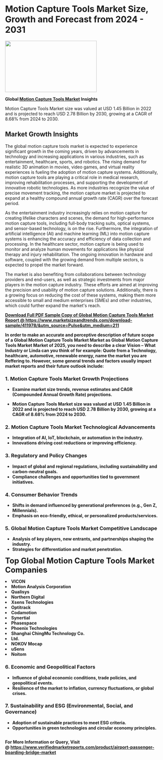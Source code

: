<H1>Motion Capture Tools Market Size, Growth and Forecast from 2024 - 2031</H1><img class="aligncenter size-medium wp-image-584254" src="https://thirdeyenews.in/wp-content/uploads/2024/09/Global-Market-Research-300x168.jpeg" alt="" width="300" height="168" /><p><strong>Global&nbsp;<a href="https://www.marketsizeandtrends.com/download-sample/411978/&amp;utm_source=Pulse&amp;utm_medium=211">Motion Capture Tools Market</a> Insights</strong></p><p>Motion Capture Tools Market size was valued at USD 1.45 Billion in 2022 and is projected to reach USD 2.78 Billion by 2030, growing at a CAGR of 8.68% from 2024 to 2030.</p><p><h2>Market Growth Insights</h2> <p>The global motion capture tools market is expected to experience significant growth in the coming years, driven by advancements in technology and increasing applications in various industries, such as entertainment, healthcare, sports, and robotics. The rising demand for realistic 3D animation in movies, video games, and virtual reality experiences is fueling the adoption of motion capture systems. Additionally, motion capture tools are playing a critical role in medical research, improving rehabilitation processes, and supporting the development of innovative robotic technologies. As more industries recognize the value of precise movement tracking, the motion capture market is projected to expand at a healthy compound annual growth rate (CAGR) over the forecast period.</p> <p><strong><a href="#"></a></strong></p> <p>As the entertainment industry increasingly relies on motion capture for creating lifelike characters and scenes, the demand for high-performance motion capture tools, including full-body tracking suits, optical systems, and sensor-based technology, is on the rise. Furthermore, the integration of artificial intelligence (AI) and machine learning (ML) into motion capture systems is enhancing the accuracy and efficiency of data collection and processing. In the healthcare sector, motion capture is being used to monitor and analyze human movements for applications like physical therapy and injury rehabilitation. The ongoing innovation in hardware and software, coupled with the growing demand from multiple sectors, is expected to propel the market forward.</p> <p>The market is also benefiting from collaborations between technology providers and end-users, as well as strategic investments from major players in the motion capture industry. These efforts are aimed at improving the precision and usability of motion capture solutions. Additionally, there is a growing focus on reducing the cost of these systems, making them more accessible to small and medium enterprises (SMEs) and other industries, which could further expand the market's reach.</p> <p><strong><a href="#"></p><p><span class=""><strong>Download Full PDF Sample Copy of Global Motion Capture Tools Market Report</strong> @ <a href="https://www.marketsizeandtrends.com/download-sample/411978/&amp;utm_source=Pulse&amp;utm_medium=211" target="_blank">https://www.marketsizeandtrends.com/download-sample/411978/&amp;utm_source=Pulse&amp;utm_medium=211</a></span></p><p>In order to make an accurate and perceptive description of future scope of a Global&nbsp;Motion Capture Tools Market Market as Global&nbsp;Motion Capture Tools Market Market of 2025, you need to describe a clear Vision &ndash; What Industry or Linda can you think of for example: Quote from a Technology, healthcare, automotive, renewable energy, name the market you are Reffering to. However, some general trends and factors usually impact market reports and their future outlook include:</p><h3>1.&nbsp;<strong>Motion Capture Tools Market Growth Projections</strong></h3><ul><li>Examine market size trends, revenue estimates and CAGR (Compounded Annual Growth Rate) projections.</li><li><p>Motion Capture Tools Market size was valued at USD 1.45 Billion in 2022 and is projected to reach USD 2.78 Billion by 2030, growing at a CAGR of 8.68% from 2024 to 2030.</p></li></ul><h3>2.&nbsp;<strong>Motion Capture Tools Market Technological Advancements</strong></h3><ul><li>Integration of AI, IoT, blockchain, or automation in the industry.</li><li>Innovations driving cost reductions or improving efficiency.</li></ul><h3>3.&nbsp;<strong>Regulatory and Policy Changes</strong></h3><ul><li>Impact of global and regional regulations, including sustainability and carbon-neutral goals.</li><li>Compliance challenges and opportunities tied to government initiatives.</li></ul><h3>4.&nbsp;<strong>Consumer Behavior Trends</strong></h3><ul><li>Shifts in demand influenced by generational preferences (e.g., Gen Z, Millennials).</li><li>Emphasis on eco-friendly, ethical, or personalized products/services.</li></ul><h3>5.&nbsp;<strong>Global Motion Capture Tools Market Competitive Landscape</strong></h3><ul><li>Analysis of key players, new entrants, and partnerships shaping the industry.</li><li>Strategies for differentiation and market penetration.</li></ul><p data-pm-slice="1 1 []"><span style="color: inherit; font-family: inherit; font-size: 25px;">Top Global Motion Capture Tools Market Companies</span></p><div class="" data-test-id=""><p><li>VICON</li><li> Motion Analysis Corporation</li><li> Qualisys</li><li> Northern Digital</li><li> Xsens Technologies</li><li> Optitrack</li><li> Codamotion</li><li> Synertial</li><li> Phasespace</li><li> Phoenix Technologies</li><li> Shanghai ChingMu Technology Co.</li><li> Ltd.</li><li> NOKOV Mocap</li><li> uSens</li><li> Noitom</li></p></div><h3>6.&nbsp;<strong>Economic and Geopolitical Factors</strong></h3><ul><li>Influence of global economic conditions, trade policies, and geopolitical events.</li><li>Resilience of the market to inflation, currency fluctuations, or global crises.</li></ul><h3>7.&nbsp;<strong>Sustainability and ESG (Environmental, Social, and Governance)</strong></h3><ul><li>Adoption of sustainable practices to meet ESG criteria.</li><li>Opportunities in green technologies and circular economy principles.</li></ul><h2><strong style="font-size: 14px;">For More Information or Query, Visit @&nbsp;</strong><a style="background-color: #ffffff; font-size: 14px;" href="https://www.marketsizeandtrends.com/report/motion-capture-tools-market/" target="_blank">https://www.verifiedmarketreports.com/product/airport-passenger-boarding-bridge-market</a></h2>
